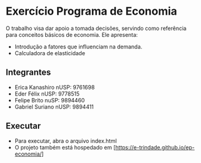# Exercício Programa de Economia

O trabalho visa dar apoio a tomada decisões, servindo como referência para conceitos básicos de economia.
Ele apresenta:
- Introdução a fatores que influenciam na demanda.
- Calculadora de elasticidade

## Integrantes
- Erica Kanashiro         nUSP: 9761698
- Eder Félix 	            nUSP: 9778515
- Felipe Brito 	          nuSP: 9894460
- Gabriel Suriano         nUSP: 9894411

## Executar
- Para executar, abra o arquivo index.html
- O projeto também está hospedado em [https://e-trindade.github.io/ep-economia/]

